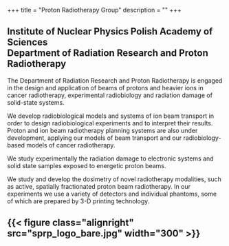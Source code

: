+++
title = "Proton Radiotherapy Group"
description = ""
+++

<h2>
Institute of Nuclear Physics Polish Academy of Sciences<br>
Department of Radiation Research and Proton Radiotherapy
</h2>


The Department of Radiation Research and Proton Radiotherapy is engaged in the design and application of beams of protons and heavier ions in cancer radiotherapy, experimental radiobiology and radiation damage of solid-state systems.

We develop radiobiological models and systems of ion beam transport in order to design radiobiological experiments and to interpret their results. Proton and ion beam radiotherapy planning systems are also under development, applying our models of beam transport and our radiobiology-based models of cancer radiotherapy.

We study experimentally the radiation damage to electronic systems and solid state samples exposed to energetic proton beams.

We study and develop the dosimetry of novel radiotherapy modalities, such as active, spatially fractionated proton beam radiotherapy. In our experiments we use a variety of detectors and individual phantoms, some of which are prepared by 3-D printing technology.

{{< figure class="alignright" src="sprp_logo_bare.jpg" width="300" >}}
---
